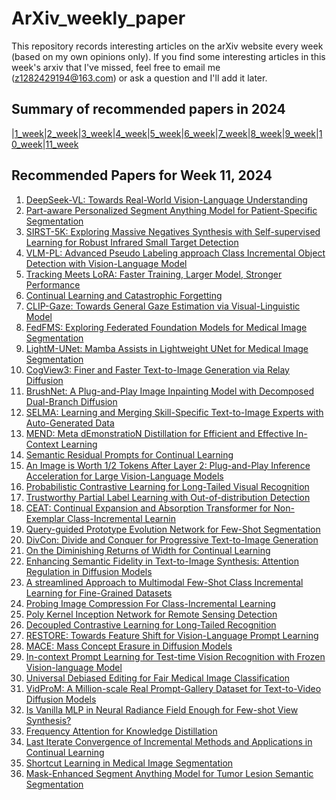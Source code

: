 # ArXiv_weekly_paper
This repository records interesting articles on the arXiv website every week (based on my own opinions only).
If you find some interesting articles in this week's arxiv that I've missed, feel free to email me (z1282429194@163.com) or ask a question and I'll add it later.

## Summary of recommended papers in 2024
<!-- | | | | |
|--------|--------|--------|--------| -->
|[1_week](https://github.com/Fatflower/ArXiv_weekly_paper/blob/main/2024/1_week.md)|[2_week](https://github.com/Fatflower/ArXiv_weekly_paper/blob/main/2024/2_week.md)|[3_week](https://github.com/Fatflower/ArXiv_weekly_paper/blob/main/2024/3_week.md)|[4_week](https://github.com/Fatflower/ArXiv_weekly_paper/blob/main/2024/4_week.md)|[5_week](https://github.com/Fatflower/ArXiv_weekly_paper/blob/main/2024/5_week.md)|[6_week](https://github.com/Fatflower/ArXiv_weekly_paper/blob/main/2024/6_week.md)|[7_week](https://github.com/Fatflower/ArXiv_weekly_paper/blob/main/2024/7_week.md)|[8_week](https://github.com/Fatflower/ArXiv_weekly_paper/blob/main/2024/8_week.md)|[9_week](https://github.com/Fatflower/ArXiv_weekly_paper/blob/main/2024/9_week.md)|[10_week](https://github.com/Fatflower/ArXiv_weekly_paper/blob/main/2024/10_week.md)|[11_week](https://github.com/Fatflower/ArXiv_weekly_paper/blob/main/2024/11_week.md)

<!-- | | | | | -->

## Recommended Papers for Week 11, 2024
1. [DeepSeek-VL: Towards Real-World Vision-Language Understanding](https://arxiv.org/abs/2403.05525)
2. [Part-aware Personalized Segment Anything Model for Patient-Specific Segmentation](https://arxiv.org/abs/2403.05433)
3. [SIRST-5K: Exploring Massive Negatives Synthesis with Self-supervised Learning for Robust Infrared Small Target Detection](https://arxiv.org/abs/2403.05416)
4. [VLM-PL: Advanced Pseudo Labeling approach Class Incremental Object Detection with Vision-Language Model](https://arxiv.org/abs/2403.05346)
5. [Tracking Meets LoRA: Faster Training, Larger Model, Stronger Performance](https://arxiv.org/abs/2403.05231)
6. [Continual Learning and Catastrophic Forgetting](https://arxiv.org/abs/2403.05175)
7. [CLIP-Gaze: Towards General Gaze Estimation via Visual-Linguistic Model](https://arxiv.org/abs/2403.05124)
8. [FedFMS: Exploring Federated Foundation Models for Medical Image Segmentation](https://arxiv.org/abs/2403.05408)
9. [LightM-UNet: Mamba Assists in Lightweight UNet for Medical Image Segmentation](https://arxiv.org/abs/2403.05246)
10. [CogView3: Finer and Faster Text-to-Image Generation via Relay Diffusion](https://arxiv.org/abs/2403.05121)
11. [BrushNet: A Plug-and-Play Image Inpainting Model with Decomposed Dual-Branch Diffusion](https://arxiv.org/abs/2403.06976)
12. [SELMA: Learning and Merging Skill-Specific Text-to-Image Experts with Auto-Generated Data](https://arxiv.org/abs/2403.06952)
13. [MEND: Meta dEmonstratioN Distillation for Efficient and Effective In-Context Learning](https://arxiv.org/abs/2403.06914)
14. [Semantic Residual Prompts for Continual Learning](https://arxiv.org/abs/2403.06870)
15. [An Image is Worth 1/2 Tokens After Layer 2: Plug-and-Play Inference Acceleration for Large Vision-Language Models](https://arxiv.org/abs/2403.06764)
16. [Probabilistic Contrastive Learning for Long-Tailed Visual Recognition](https://arxiv.org/abs/2403.06726)
17. [Trustworthy Partial Label Learning with Out-of-distribution Detection](https://arxiv.org/abs/2403.06681)
18. [CEAT: Continual Expansion and Absorption Transformer for Non-Exemplar Class-Incremental Learnin](https://arxiv.org/abs/2403.06670)
19. [Query-guided Prototype Evolution Network for Few-Shot Segmentation](https://arxiv.org/abs/2403.06488)
20. [DivCon: Divide and Conquer for Progressive Text-to-Image Generation](https://arxiv.org/abs/2403.06400)
21. [On the Diminishing Returns of Width for Continual Learning](https://arxiv.org/abs/2403.06398)
22. [Enhancing Semantic Fidelity in Text-to-Image Synthesis: Attention Regulation in Diffusion Models](https://arxiv.org/abs/2403.06381)
23. [A streamlined Approach to Multimodal Few-Shot Class Incremental Learning for Fine-Grained Datasets](https://arxiv.org/abs/2403.06295)
24. [Probing Image Compression For Class-Incremental Learning](https://arxiv.org/abs/2403.06288)
25. [Poly Kernel Inception Network for Remote Sensing Detection](https://arxiv.org/abs/2403.06258)
26. [Decoupled Contrastive Learning for Long-Tailed Recognition](https://arxiv.org/abs/2403.06151)
27. [RESTORE: Towards Feature Shift for Vision-Language Prompt Learning](https://arxiv.org/abs/2403.06136)
28. [MACE: Mass Concept Erasure in Diffusion Models](https://arxiv.org/abs/2403.06135)
29. [In-context Prompt Learning for Test-time Vision Recognition with Frozen Vision-language Model](https://arxiv.org/abs/2403.06126)
30. [Universal Debiased Editing for Fair Medical Image Classification](https://arxiv.org/abs/2403.06104)
31. [VidProM: A Million-scale Real Prompt-Gallery Dataset for Text-to-Video Diffusion Models](https://arxiv.org/abs/2403.06098)
32. [Is Vanilla MLP in Neural Radiance Field Enough for Few-shot View Synthesis?](https://arxiv.org/abs/2403.06092)
33. [Frequency Attention for Knowledge Distillation](https://arxiv.org/abs/2403.05894)
34. [Last Iterate Convergence of Incremental Methods and Applications in Continual Learning](https://arxiv.org/abs/2403.06873)
35. [Shortcut Learning in Medical Image Segmentation](https://arxiv.org/abs/2403.06748)
36. [Mask-Enhanced Segment Anything Model for Tumor Lesion Semantic Segmentation](https://arxiv.org/abs/2403.05912)